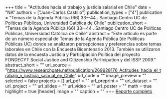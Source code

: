 +++
title = "Actitudes hacia el trabajo y justicia salarial en Chile"
date = "NA"
authors = ["Juan-Carlos Castillo"]
publication_types = ["4"]
publication = "Temas de la Agenda Pública (66) 33--44 . Santiago Centro UC de Políticas Públicas, Universidad Católica de Chile"
publication_short = "Temas de la Agenda Pública (66) 33--44 . Santiago Centro UC de Políticas Públicas, Universidad Católica de Chile"
abstract = "Este artículo es parte de un número especial de Temas de la Agenda Pública (de Políticas Públicas UC) donde se analizaron percepciones y preferencias sobre temas laborales en Chile con la Encuesta Bicentenario 2013. También se utilizaron datos de la encuesta Justicia y Participación Política del proyecto FONDECYT Social Justice and Citizenship Participation y del ISSP 2009."
abstract_short = ""
url_source = "https://www.researchgate.net/publication/269928176_Actitudes_hacia_el_trabajo_y_justicia_salarial_en_Chile"
url_code = ""
image_preview = ""
selected = false
projects = []
url_pdf = ""
url_preprint = ""
url_dataset = ""
url_project = ""
url_slides = ""
url_video = ""
url_poster = ""
math = true
highlight = true
[header]
image = ""
caption = ""
+++
[Reporte completo](https://politicaspublicas.uc.cl/publicacion/serie-temas-de-la-agenda/serie-no-66-encuesta-nacional-bicentenario-universidad-catolica-adimark-2013/)

